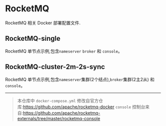 # RocketMQ
RocketMQ 相关 Docker 部署配置文件.

## RocketMQ-single
RocketMQ 单节点示例,包含`nameserver` `broker` 和 `console`。
## RocketMQ-cluster-2m-2s-sync
RocketMQ 单节点示例,包含`nameserver`集群(2个结点),`broker`集群(2主2从) 和 `console`。

---

> 本仓库中 `docker-compose.yml` 修改自官方仓库:https://github.com/apache/rocketmq-docker
> `console` 控制台来自:https://github.com/apache/rocketmq-externals/tree/master/rocketmq-console
